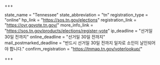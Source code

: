 +++

state_name = "Tennessee"
state_abbreviation = "tn"
registration_type = "online"
hp_link = "https://sos.tn.gov/elections"
registration_link = "https://ovr.govote.tn.gov/"
more_info_link = "https://sos.tn.gov/products/elections/register-vote"
ip_deadline = "선거일 30일 전까지"
online_deadline = "선거일 30일 전까지"
mail_postmarked_deadline = "반드시 선거일 30일 전까지 일자로 소인이 날인되어야 합니다."
confirm_registration = "https://tnmap.tn.gov/voterlookup/"

+++